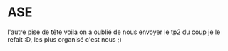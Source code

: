 # ASE
l'autre pise de tête
voila on a oublié de nous envoyer le tp2 du coup je le refait :D, les plus organisé c'est nous ;)

